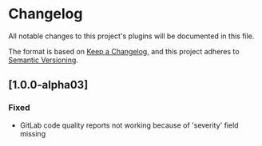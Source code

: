# Changelog
All notable changes to this project's plugins will be documented in this file.

The format is based on [Keep a Changelog](https://keepachangelog.com/en/1.0.0/),
and this project adheres to [Semantic Versioning](https://semver.org/spec/v2.0.0.html).

## [1.0.0-alpha03]

### Fixed

- GitLab code quality reports not working because of 'severity' field missing

